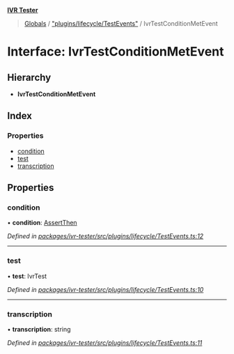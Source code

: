 **[IVR Tester](../README.md)**

> [Globals](../README.md) / ["plugins/lifecycle/TestEvents"](../modules/_plugins_lifecycle_testevents_.md) / IvrTestConditionMetEvent

# Interface: IvrTestConditionMetEvent

## Hierarchy

* **IvrTestConditionMetEvent**

## Index

### Properties

* [condition](_plugins_lifecycle_testevents_.ivrtestconditionmetevent.md#condition)
* [test](_plugins_lifecycle_testevents_.ivrtestconditionmetevent.md#test)
* [transcription](_plugins_lifecycle_testevents_.ivrtestconditionmetevent.md#transcription)

## Properties

### condition

•  **condition**: [AssertThen](_testing_conditions_assertthen_.assertthen.md)

*Defined in [packages/ivr-tester/src/plugins/lifecycle/TestEvents.ts:12](https://github.com/SketchingDev/ivr-tester/blob/3ff21e1/packages/ivr-tester/src/plugins/lifecycle/TestEvents.ts#L12)*

___

### test

•  **test**: IvrTest

*Defined in [packages/ivr-tester/src/plugins/lifecycle/TestEvents.ts:10](https://github.com/SketchingDev/ivr-tester/blob/3ff21e1/packages/ivr-tester/src/plugins/lifecycle/TestEvents.ts#L10)*

___

### transcription

•  **transcription**: string

*Defined in [packages/ivr-tester/src/plugins/lifecycle/TestEvents.ts:11](https://github.com/SketchingDev/ivr-tester/blob/3ff21e1/packages/ivr-tester/src/plugins/lifecycle/TestEvents.ts#L11)*
